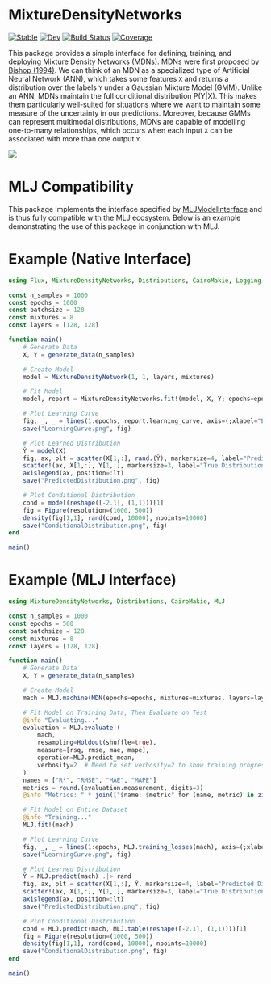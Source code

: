 # MixtureDensityNetworks

[![Stable](https://img.shields.io/badge/docs-stable-blue.svg)](https://JoshuaBillson.github.io/MixtureDensityNetworks.jl/stable/)
[![Dev](https://img.shields.io/badge/docs-dev-blue.svg)](https://JoshuaBillson.github.io/MixtureDensityNetworks.jl/dev/)
[![Build Status](https://github.com/JoshuaBillson/MixtureDensityNetworks.jl/actions/workflows/CI.yml/badge.svg?branch=main)](https://github.com/JoshuaBillson/MixtureDensityNetworks.jl/actions/workflows/CI.yml?query=branch%3Amain)
[![Coverage](https://codecov.io/gh/JoshuaBillson/MixtureDensityNetworks.jl/branch/main/graph/badge.svg)](https://codecov.io/gh/JoshuaBillson/MixtureDensityNetworks.jl)

This package provides a simple interface for defining, training, and deploying Mixture Density Networks (MDNs). MDNs were first proposed by [Bishop (1994)](https://publications.aston.ac.uk/id/eprint/373/1/NCRG_94_004.pdf). We can think of an MDN as a specialized type of Artificial Neural Network (ANN), which takes some features `X` and returns a distribution over the labels `Y` under a Gaussian Mixture Model (GMM). Unlike an ANN, MDNs maintain the full conditional distribution P(Y|X). This makes them particularly well-suited for situations where we want to maintain some measure of the uncertainty in our predictions. Moreover, because GMMs can represent multimodal distributions, MDNs are capable of modelling one-to-many relationships, which occurs when each input `X` can be associated with more than one output `Y`. 

![](https://github.com/JoshuaBillson/MixtureDensityNetworks.jl/blob/main/docs/src/figures/PredictedDistribution.png?raw=true)

# MLJ Compatibility

This package implements the interface specified by [MLJModelInterface](https://github.com/JuliaAI/MLJModelInterface.jl) and is thus fully compatible
with the MLJ ecosystem. Below is an example demonstrating the use of this package in conjunction with MLJ. 

# Example (Native Interface)

```julia
using Flux, MixtureDensityNetworks, Distributions, CairoMakie, Logging, TerminalLoggers

const n_samples = 1000
const epochs = 1000
const batchsize = 128
const mixtures = 8
const layers = [128, 128]

function main()
    # Generate Data
    X, Y = generate_data(n_samples)

    # Create Model
    model = MixtureDensityNetwork(1, 1, layers, mixtures)

    # Fit Model
    model, report = MixtureDensityNetworks.fit!(model, X, Y; epochs=epochs, opt=Flux.Adam(1e-3), batchsize=batchsize)

    # Plot Learning Curve
    fig, _, _ = lines(1:epochs, report.learning_curve, axis=(;xlabel="Epochs", ylabel="Loss"))
    save("LearningCurve.png", fig)

    # Plot Learned Distribution
    Ŷ = model(X)
    fig, ax, plt = scatter(X[1,:], rand.(Ŷ), markersize=4, label="Predicted Distribution")
    scatter!(ax, X[1,:], Y[1,:], markersize=3, label="True Distribution")
    axislegend(ax, position=:lt)
    save("PredictedDistribution.png", fig)

    # Plot Conditional Distribution
    cond = model(reshape([-2.1], (1,1)))[1]
    fig = Figure(resolution=(1000, 500))
    density(fig[1,1], rand(cond, 10000), npoints=10000)
    save("ConditionalDistribution.png", fig)
end

main()
```

# Example (MLJ Interface)

```julia
using MixtureDensityNetworks, Distributions, CairoMakie, MLJ

const n_samples = 1000
const epochs = 500
const batchsize = 128
const mixtures = 8
const layers = [128, 128]

function main()
    # Generate Data
    X, Y = generate_data(n_samples)

    # Create Model
    mach = MLJ.machine(MDN(epochs=epochs, mixtures=mixtures, layers=layers, batchsize=batchsize), MLJ.table(X'), Y[1,:])

    # Fit Model on Training Data, Then Evaluate on Test
    @info "Evaluating..."
    evaluation = MLJ.evaluate!(
        mach, 
        resampling=Holdout(shuffle=true), 
        measure=[rsq, rmse, mae, mape], 
        operation=MLJ.predict_mean, 
        verbosity=2  # Need to set verbosity=2 to show training progress during evaluation 
    )
    names = ["R²", "RMSE", "MAE", "MAPE"]
    metrics = round.(evaluation.measurement, digits=3)
    @info "Metrics: " * join(["$name: $metric" for (name, metric) in zip(names, metrics)], ", ")

    # Fit Model on Entire Dataset
    @info "Training..."
    MLJ.fit!(mach)

    # Plot Learning Curve
    fig, _, _ = lines(1:epochs, MLJ.training_losses(mach), axis=(;xlabel="Epochs", ylabel="Loss"))
    save("LearningCurve.png", fig)

    # Plot Learned Distribution
    Ŷ = MLJ.predict(mach) .|> rand
    fig, ax, plt = scatter(X[1,:], Ŷ, markersize=4, label="Predicted Distribution")
    scatter!(ax, X[1,:], Y[1,:], markersize=3, label="True Distribution")
    axislegend(ax, position=:lt)
    save("PredictedDistribution.png", fig)

    # Plot Conditional Distribution
    cond = MLJ.predict(mach, MLJ.table(reshape([-2.1], (1,1))))[1]
    fig = Figure(resolution=(1000, 500))
    density(fig[1,1], rand(cond, 10000), npoints=10000)
    save("ConditionalDistribution.png", fig)
end

main()
```